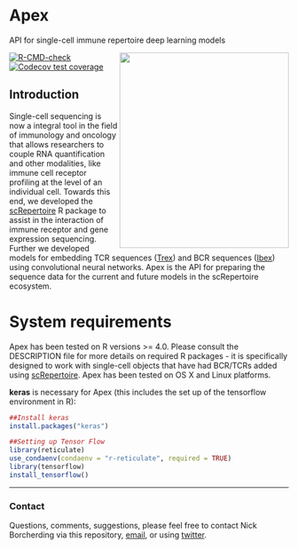 # Apex
API for single-cell immune repertoire deep learning models

<img align="right" src="https://github.com/ncborcherding/Apex/blob/main/www/apex_hex.png" width="305" height="352">

<!-- badges: start -->
[![R-CMD-check](https://github.com/ncborcherding/Apex/actions/workflows/R-CMD-check.yaml/badge.svg)](https://github.com/ncborcherding/Apex/actions/workflows/R-CMD-check.yaml)
[![Codecov test coverage](https://codecov.io/gh/ncborcherding/Apex/branch/main/graph/badge.svg)](https://app.codecov.io/gh/ncborcherding/Apex?branch=main)
<!-- badges: end -->

## Introduction
Single-cell sequencing is now a integral tool in the field of immunology and oncology that allows researchers to couple RNA quantification and other modalities, 
like immune cell receptor profiling at the level of an individual cell. Towards this end, we developed the [scRepertoire](https://github.com/ncborcherding/scRepertoire) 
R package to assist in the interaction of immune receptor and gene expression sequencing. Further we developed models for embedding TCR sequences ([Trex](https://github.com/ncborcherding/Trex)) 
and BCR sequences ([Ibex](https://github.com/ncborcherding/Ibex)) using convolutional neural networks. Apex is the API for preparing the sequence data for the current and future models
in the scRepertoire ecosystem. 

# System requirements 

Apex has been tested on R versions >= 4.0. Please consult the DESCRIPTION file for more details on required R packages - it is specifically designed to work with single-cell objects that have 
had BCR/TCRs added using [scRepertoire](https://github.com/ncborcherding/scRepertoire). Apex has been tested on OS X and Linux platforms.

**keras** is necessary for Apex (this includes the set up of the tensorflow environment in R):

```r
##Install keras
install.packages("keras")

##Setting up Tensor Flow
library(reticulate)
use_condaenv(condaenv = "r-reticulate", required = TRUE)
library(tensorflow)
install_tensorflow()
```

***
### Contact
Questions, comments, suggestions, please feel free to contact Nick Borcherding via this repository, [email](mailto:ncborch@gmail.com), or using [twitter](https://twitter.com/theHumanBorch). 
